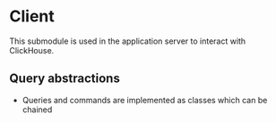 # Client

This submodule is used in the application server to interact with ClickHouse.

## Query abstractions

- Queries and commands are implemented as classes which can be chained